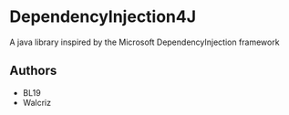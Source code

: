 # DependencyInjection4J

A java library inspired by the Microsoft DependencyInjection framework

## Authors
- BL19
- Walcriz
